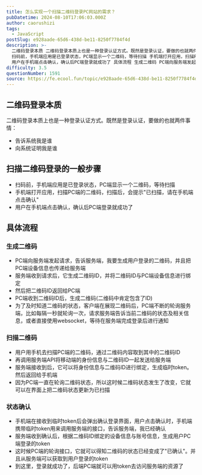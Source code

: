 ```yaml
---
title: 怎么实现一个扫描二维码登录PC网站的需求？
pubDatetime: 2024-08-10T17:06:03.000Z
author: caorushizi
tags:
  - JavaScript
postSlug: e928aade-65d6-438d-be11-8250f7784f4d
description: >-
  二维码登录本质 二维码登录本质上也是一种登录认证方式。既然是登录认证，要做的也就两件事情： 告诉系统我是谁 向系统证明我是谁 扫描二维码登录的一般步骤
  扫码前，手机端应用是已登录状态，PC端显示一个二维码，等待扫描 手机端打开应用，扫描PC端的二维码，扫描后，会提示"已扫描，请在手机端点击确认"
  用户在手机端点击确认，确认后PC端登录就成功了 具体流程 生成二维码 PC端向服务端发起请求，告诉服务
difficulty: 3.5
questionNumber: 1591
source: https://fe.ecool.fun/topic/e928aade-65d6-438d-be11-8250f7784f4d
---
```


## 二维码登录本质

二维码登录本质上也是一种登录认证方式。既然是登录认证，要做的也就两件事情：

- 告诉系统我是谁
- 向系统证明我是谁

## 扫描二维码登录的一般步骤

- 扫码前，手机端应用是已登录状态，PC端显示一个二维码，等待扫描
- 手机端打开应用，扫描PC端的二维码，扫描后，会提示"已扫描，请在手机端点击确认"
- 用户在手机端点击确认，确认后PC端登录就成功了

## 具体流程

### 生成二维码

- PC端向服务端发起请求，告诉服务端，我要生成用户登录的二维码，并且把PC端设备信息也传递给服务端
- 服务端收到请求后，它生成二维码ID，并将二维码ID与PC端设备信息进行绑定
- 然后把二维码ID返回给PC端
- PC端收到二维码ID后，生成二维码(二维码中肯定包含了ID)
- 为了及时知道二维码的状态，客户端在展现二维码后，PC端不断的轮询服务端，比如每隔一秒就轮询一次，请求服务端告诉当前二维码的状态及相关信息，或者直接使用websocket，等待在服务端完成登录后进行通知

### 扫描二维码

- 用户用手机去扫描PC端的二维码，通过二维码内容取到其中的二维码ID
- 再调用服务端API将移动端的身份信息与二维码ID一起发送给服务端
- 服务端接收到后，它可以将身份信息与二维码ID进行绑定，生成临时token。然后返回给手机端
- 因为PC端一直在轮询二维码状态，所以这时候二维码状态发生了改变，它就可以在界面上把二维码状态更新为已扫描

### 状态确认

- 手机端在接收到临时token后会弹出确认登录界面，用户点击确认时，手机端携带临时token用来调用服务端的接口，告诉服务端，我已经确认
- 服务端收到确认后，根据二维码ID绑定的设备信息与账号信息，生成用户PC端登录的token
- 这时候PC端的轮询接口，它就可以得知二维码的状态已经变成了"已确认"。并且从服务端可以获取到用户登录的token
- 到这里，登录就成功了，后端PC端就可以用token去访问服务端的资源了
